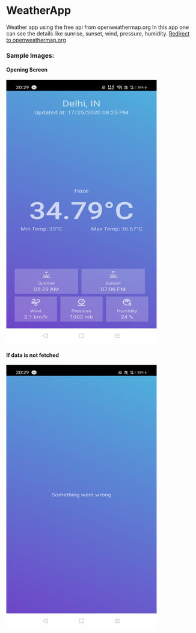 # WeatherApp
Weather app using the free api from openweathermap.org
In this app one can see the details like sunrise, sunset, wind, pressure, humidity.
[Redirect to openweathermap.org](https://openweathermap.org/api)

### Sample Images:

#### Opening Screen
<img src="https://github.com/manan05/WeatherApp/blob/master/images/main-screen.jpg" alt="Opening screen" width="400" height="700">

#### If data is not fetched
<img src="https://github.com/manan05/WeatherApp/blob/master/images/if-no-internet-connection.jpg" alt="Data not fetched image"
width="400" height="700">
